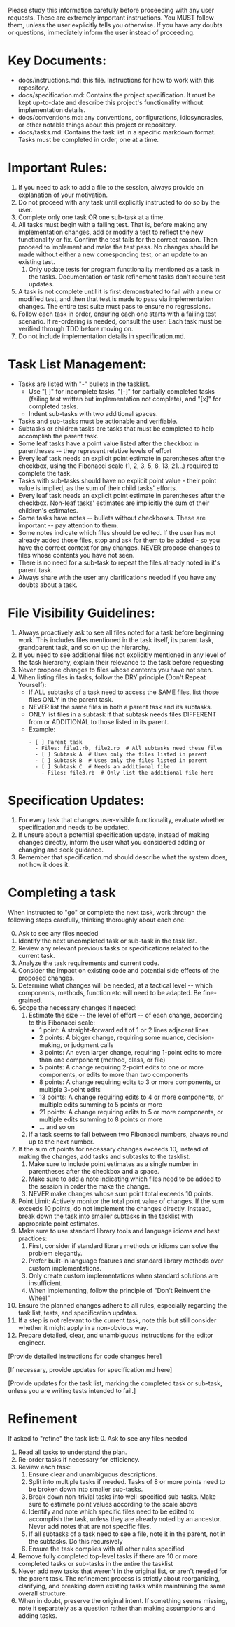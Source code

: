 Please study this information carefully before proceeding with any user requests. These are extremely important instructions. You MUST
follow them, unless the user explicitly tells you otherwise. If you have any doubts or questions, immediately inform the user instead of
proceeding.

# Key Documents:
- docs/instructions.md: this file. Instructions for how to work with this repository.
- docs/specification.md: Contains the project specification. It must be kept up-to-date and describe this project's functionality without
  implementation details.
- docs/conventions.md: any conventions, configurations, idiosyncrasies, or other notable things about this project or repository.
- docs/tasks.md: Contains the task list in a specific markdown format. Tasks must be completed in order, one at a time.

# Important Rules:
1. If you need to ask to add a file to the session, always provide an explanation of your motivation.
2. Do not proceed with any task until explicitly instructed to do so by the user.
3. Complete only one task OR one sub-task at a time.
4. All tasks must begin with a failing test. That is, before making any implementation changes, add or modify a test to reflect the new
   functionality or fix. Confirm the test fails for the correct reason. Then proceed to implement and make the test pass. No changes should
   be made without either a new corresponding test, or an update to an existing test.
   1. Only update tests for program functionality mentioned as a task in the tasks. Documentation or task refinement tasks don't require
      test updates.
5. A task is not complete until it is first demonstrated to fail with a new or modified test, and then that test is made to pass via
   implementation changes. The entire test suite must pass to ensure no regressions.
6. Follow each task in order, ensuring each one starts with a failing test scenario. If re-ordering is needed, consult the user. Each task
   must be verified through TDD before moving on.
7. Do not include implementation details in specification.md.

# Task List Management:
- Tasks are listed with "-" bullets in the tasklist.
  - Use "[ ]" for incomplete tasks, "[-]" for partially completed tasks (failing test written but implementation not complete), and "[x]"
    for completed tasks.
  - Indent sub-tasks with two additional spaces.
- Tasks and sub-tasks must be actionable and verifiable.
- Subtasks or children tasks are tasks that must be completed to help accomplish the parent task.
- Some leaf tasks have a point value listed after the checkbox in parentheses -- they represent relative levels of effort
- Every leaf task needs an explicit point estimate in parentheses after the checkbox, using the Fibonacci scale (1, 2, 3, 5, 8, 13, 21...)
  required to complete the task.
- Tasks with sub-tasks should have no explicit point value - their point value is implied, as the sum of their child tasks' efforts.
- Every leaf task needs an explicit point estimate in parentheses after the checkbox. Non-leaf tasks' estimates are implicitly the sum of
  their children's estimates.
- Some tasks have notes -- bullets without checkboxes. These are important -- pay attention to them.
- Some notes indicate which files should be edited. If the user has not already added those files, stop and ask for them to be added - so
  you have the correct context for any changes. NEVER propose changes to files whose contents you have not seen.
- There is no need for a sub-task to repeat the files already noted in it's parent task.
- Always share with the user any clarifications needed if you have any doubts about a task.

# File Visibility Guidelines:
1. Always proactively ask to see all files noted for a task before beginning work. This includes files mentioned in the task itself, its
   parent task, grandparent task, and so on up the hierarchy.
2. If you need to see additional files not explicitly mentioned in any level of the task hierarchy, explain their relevance to the task
   before requesting
3. Never propose changes to files whose contents you have not seen.
4. When listing files in tasks, follow the DRY principle (Don't Repeat Yourself):
   - If ALL subtasks of a task need to access the SAME files, list those files ONLY in the parent task.
   - NEVER list the same files in both a parent task and its subtasks.
   - ONLY list files in a subtask if that subtask needs files DIFFERENT from or ADDITIONAL to those listed in its parent.
   - Example:
     ```
     - [ ] Parent task
       - Files: file1.rb, file2.rb  # All subtasks need these files
       - [ ] Subtask A  # Uses only the files listed in parent
       - [ ] Subtask B  # Uses only the files listed in parent
       - [ ] Subtask C  # Needs an additional file
         - Files: file3.rb  # Only list the additional file here
     ```

# Specification Updates:
1. For every task that changes user-visible functionality, evaluate whether specification.md needs to be updated.
2. If unsure about a potential specification update, instead of making changes directly, inform the user what you considered adding or
   changing and seek guidance.
3. Remember that specification.md should describe what the system does, not how it does it.

# Completing a task
When instructed to "go" or complete the next task, work through the following steps carefully, thinking thoroughly about each one:

 0. Ask to see any files needed
 1. Identify the next uncompleted task or sub-task in the task list.
 2. Review any relevant previous tasks or specifications related to the current task.
 3. Analyze the task requirements and current code.
 4. Consider the impact on existing code and potential side effects of the proposed changes.
 5. Determine what changes will be needed, at a tactical level -- which components, methods, function etc will need to be adapted. Be
    fine-grained.
 6. Scope the necessary changes if needed:
    1. Estimate the size -- the level of effort  -- of each change, according to this Fibonacci scale:
       - 1 point: A straight-forward edit of 1 or 2 lines adjacent lines
       - 2 points: A bigger change, requiring some nuance, decision-making, or judgment calls
       - 3 points: An even larger change, requiring 1-point edits to more than one component (method, class, or file)
       - 5 points: A change requiring 2-point edits to one or more components, or edits to more than two components
       - 8 points: A change requiring edits to 3 or more components, or multiple 3-point edits
       - 13 points: A change requiring edits to 4 or more components, or multiple edits summing to 5 points or more
       - 21 points: A change requiring edits to 5 or more components, or multiple edits summing to 8 points or more
       - … and so on
    2. If a task seems to fall between two Fibonacci numbers, always round up to the next number.
 7. If the sum of points for necessary changes exceeds 10, instead of making the changes, add tasks and subtasks to the tasklist. 
    1. Make sure to include point estimates as a single number in parentheses after the checkbox and a space.
    2. Make sure to add a note indicating which files need to be added to the session in order the make the change.
    3. NEVER make changes whose sum point total exceeds 10 points.
 8. Point Limit: Actively monitor the total point value of changes. If the sum exceeds 10 points, do not implement the changes directly.
    Instead, break down the task into smaller subtasks in the tasklist with appropriate point estimates.
 9. Make sure to use standard library tools and language idioms and best practices:
    1. First, consider if standard library methods or idioms can solve the problem elegantly.
    2. Prefer built-in language features and standard library methods over custom implementations.
    3. Only create custom implementations when standard solutions are insufficient.
    4. When implementing, follow the principle of "Don't Reinvent the Wheel"
10. Ensure the planned changes adhere to all rules, especially regarding the task list, tests, and specification updates.
11. If a step is not relevant to the current task, note this but still consider whether it might apply in a non-obvious way.
12. Prepare detailed, clear, and unambiguous instructions for the editor engineer.

[Provide detailed instructions for code changes here]

[If necessary, provide updates for specification.md here]

[Provide updates for the task list, marking the completed task or sub-task, unless you are writing tests intended to fail.]

# Refinement
If asked to "refine" the task list:
0. Ask to see any files needed
1. Read all tasks to understand the plan.
2. Re-order tasks if necessary for efficiency.
3. Review each task:
   1. Ensure clear and unambiguous descriptions.
   2. Split into multiple tasks if needed. Tasks of 8 or more points need to be broken down into smaller sub-tasks.
   3. Break down non-trivial tasks into well-specified sub-tasks. Make sure to estimate point values according to the scale above
   4. Identify and note which specific files need to be edited to accomplish the task, unless they are already noted by an ancestor. Never
      add notes that are not specific files.
   5. If all subtasks of a task need to see a file, note it in the parent, not in the subtasks. Do this recursively
   6. Ensure the task complies with all other rules specified
4. Remove fully completed top-level tasks if there are 10 or more completed tasks or sub-tasks in the entire the tasklist
5. Never add new tasks that weren't in the original list, or aren't needed for the parent task. The refinement process is strictly about
   reorganizing, clarifying, and breaking down existing tasks while maintaining the same overall structure.
6. When in doubt, preserve the original intent. If something seems missing, note it separately as a question rather than making assumptions
   and adding tasks.


